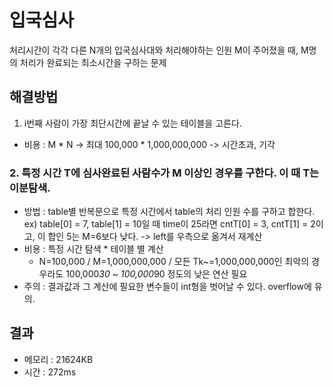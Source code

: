 # 입국심사
처리시간이 각각 다른 N개의 입국심사대와 처리해야하는 인원 M이 주어졌을 때,
M명의 처리가 완료되는 최소시간을 구하는 문제

## 해결방법
1. i번째 사람이 가장 최단시간에 끝날 수 있는 테이블을 고른다.
  - 비용 : M * N -> 최대 100,000 * 1,000,000,000
  -> 시간초과, 기각

### 2. 특정 시간 T에 심사완료된 사람수가 M 이상인 경우를 구한다. 이 때 T는 이분탐색.
  - 방법 : table별 반복문으로 특정 시간에서 table의 처리 인원 수를 구하고 합한다.
    ex) table[0] = 7, table[1] = 10일 때 time이 25라면 cntT[0] = 3, cntT[1] = 2이고, 이 합인 5는 M=6보다 낮다. -> left를 우측으로 옮겨서 재계산
  - 비용 : 특정 시간 탐색 * 테이블 별 계산
    - N=100,000 / M=1,000,000,000 / 모든 Tk~=1,000,000,000인 최악의 경우라도 100,000*30 ~ 100,000*90 정도의 낮은 연산 필요
  - 주의 : 결과값과 그 계산에 필요한 변수들이 int형을 벗어날 수 있다. overflow에 유의.
  
## 결과
- 메모리 : 21624KB
- 시간 : 272ms
